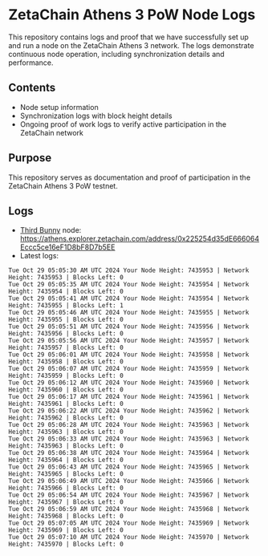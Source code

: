 # ZetaChain Athens 3 PoW Node Logs
This repository contains logs and proof that we have successfully set up and run a node on the ZetaChain Athens 3 network. The logs demonstrate continuous node operation, including synchronization details and performance.

## Contents
- Node setup information
- Synchronization logs with block height details
- Ongoing proof of work logs to verify active participation in the ZetaChain network

## Purpose
This repository serves as documentation and proof of participation in the ZetaChain Athens 3 PoW testnet.

## Logs

- [Third Bunny](https://thirdbunny.xyz/) node: https://athens.explorer.zetachain.com/address/0x225254d35dE666064Eccc5ce16eF1D8bF8D7b5EE
- Latest logs:
```
Tue Oct 29 05:05:30 AM UTC 2024 Your Node Height: 7435953 | Network Height: 7435953 | Blocks Left: 0
Tue Oct 29 05:05:35 AM UTC 2024 Your Node Height: 7435954 | Network Height: 7435954 | Blocks Left: 0
Tue Oct 29 05:05:41 AM UTC 2024 Your Node Height: 7435954 | Network Height: 7435955 | Blocks Left: 1
Tue Oct 29 05:05:46 AM UTC 2024 Your Node Height: 7435955 | Network Height: 7435955 | Blocks Left: 0
Tue Oct 29 05:05:51 AM UTC 2024 Your Node Height: 7435956 | Network Height: 7435956 | Blocks Left: 0
Tue Oct 29 05:05:56 AM UTC 2024 Your Node Height: 7435957 | Network Height: 7435957 | Blocks Left: 0
Tue Oct 29 05:06:01 AM UTC 2024 Your Node Height: 7435958 | Network Height: 7435958 | Blocks Left: 0
Tue Oct 29 05:06:07 AM UTC 2024 Your Node Height: 7435959 | Network Height: 7435959 | Blocks Left: 0
Tue Oct 29 05:06:12 AM UTC 2024 Your Node Height: 7435960 | Network Height: 7435960 | Blocks Left: 0
Tue Oct 29 05:06:17 AM UTC 2024 Your Node Height: 7435961 | Network Height: 7435961 | Blocks Left: 0
Tue Oct 29 05:06:22 AM UTC 2024 Your Node Height: 7435962 | Network Height: 7435962 | Blocks Left: 0
Tue Oct 29 05:06:28 AM UTC 2024 Your Node Height: 7435963 | Network Height: 7435963 | Blocks Left: 0
Tue Oct 29 05:06:33 AM UTC 2024 Your Node Height: 7435963 | Network Height: 7435963 | Blocks Left: 0
Tue Oct 29 05:06:38 AM UTC 2024 Your Node Height: 7435964 | Network Height: 7435964 | Blocks Left: 0
Tue Oct 29 05:06:43 AM UTC 2024 Your Node Height: 7435965 | Network Height: 7435965 | Blocks Left: 0
Tue Oct 29 05:06:49 AM UTC 2024 Your Node Height: 7435966 | Network Height: 7435966 | Blocks Left: 0
Tue Oct 29 05:06:54 AM UTC 2024 Your Node Height: 7435967 | Network Height: 7435967 | Blocks Left: 0
Tue Oct 29 05:06:59 AM UTC 2024 Your Node Height: 7435968 | Network Height: 7435968 | Blocks Left: 0
Tue Oct 29 05:07:05 AM UTC 2024 Your Node Height: 7435969 | Network Height: 7435969 | Blocks Left: 0
Tue Oct 29 05:07:10 AM UTC 2024 Your Node Height: 7435970 | Network Height: 7435970 | Blocks Left: 0
```
